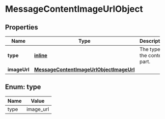 
# MessageContentImageUrlObject

## Properties
| Name | Type | Description | Notes |
| ------------ | ------------- | ------------- | ------------- |
| **type** | [**inline**](#Type) | The type of the content part. |  |
| **imageUrl** | [**MessageContentImageUrlObjectImageUrl**](MessageContentImageUrlObjectImageUrl.md) |  |  |


<a id="Type"></a>
## Enum: type
| Name | Value |
| ---- | ----- |
| type | image_url |




